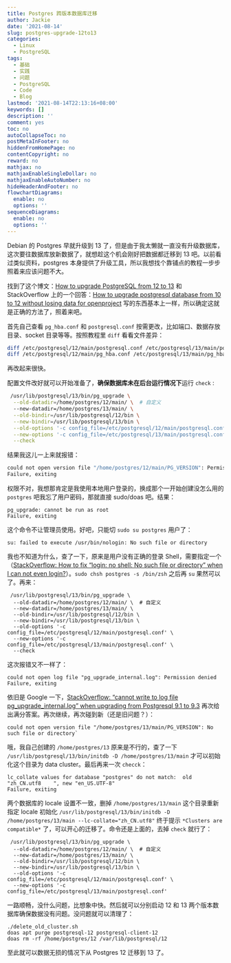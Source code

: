 ```yaml
---
title: Postgres 跨版本数据库迁移
author: Jackie
date: '2021-08-14'
slug: postgres-upgrade-12to13
categories:
  - Linux
  - PostgreSQL
tags:
  - 基础
  - 实践
  - 问题
  - PostgreSQL
  - Code
  - Blog
lastmod: '2021-08-14T22:13:16+08:00'
keywords: []
description: ''
comment: yes
toc: no
autoCollapseToc: no
postMetaInFooter: no
hiddenFromHomePage: no
contentCopyright: no
reward: no
mathjax: no
mathjaxEnableSingleDollar: no
mathjaxEnableAutoNumber: no
hideHeaderAndFooter: no
flowchartDiagrams:
  enable: no
  options: ''
sequenceDiagrams:
  enable: no
  options: ''
---
```


Debian 的 Postgres 早就升级到 13 了，但是由于我太懒就一直没有升级数据库，这次要往数据库放新数据了，就想趁这个机会刚好把数据都迁移到 13 吧。以前看过类似资料，postgres 本身提供了升级工具，所以我想找个靠铺点的教程一步步照着来应该问题不大。

<!--more-->


找到了这个博文：[How to upgrade PostgreSQL from 12 to 13](https://www.kostolansky.sk/posts/upgrading-to-postgresql-12/) 和 StackOverflow 上的一个回答：[How to upgrade postgresql database from 10 to 12 without losing data for openproject](https://stackoverflow.com/a/62198992) 写的东西基本上一样，所以确定这就是正确的方法了，照着来吧。


首先自己查看 `pg_hba.conf` 和 `postgresql.conf` 按需更改，比如端口、数据存放目录、socket 目录等等。按照教程里 `diff` 看看文件差异：

```bash
diff /etc/postgresql/12/main/postgresql.conf /etc/postgresql/13/main/postgresql.conf
diff /etc/postgresql/12/main/pg_hba.conf /etc/postgresql/13/main/pg_hba.conf
```

再改起来很快。

配置文件改好就可以开始准备了，**确保数据库未在后台运行情况下**运行 `check` :

```bash
 /usr/lib/postgresql/13/bin/pg_upgrade \
  --old-datadir=/home/postgres/12/main/ \  # 自定义
  --new-datadir=/home/postgres/13/main/ \
  --old-bindir=/usr/lib/postgresql/12/bin \
  --new-bindir=/usr/lib/postgresql/13/bin \
  --old-options '-c config_file=/etc/postgresql/12/main/postgresql.conf' \
  --new-options '-c config_file=/etc/postgresql/13/main/postgresql.conf' \
  --check  
```

结果我这儿一上来就报错：

```bash
could not open version file "/home/postgres/12/main/PG_VERSION": Permission denied
Failure, exiting 
```

权限不对，我想那肯定是我使用本地用户登录的，换成那个一开始创建没怎么用的 `postgres` 吧我忘了用户密码，那就直接 sudo/doas 吧。结果：

```
pg_upgrade: cannot be run as root
Failure, exiting
```

这个命令不让管理员使用。好吧，只能切 `sudo su postgres` 用户了：

```
su: failed to execute /usr/bin/nologin: No such file or directory
```

我也不知道为什么，查了一下，原来是用户没有正确的登录 Shell，需要指定一个（[StackOverflow: How to fix “login: no shell: No such file or directory” when I can not even login?](https://unix.stackexchange.com/q/40292)）。`sudo chsh postgres -s /bin/zsh` 之后再 `su` 果然可以了。再来：

```
 /usr/lib/postgresql/13/bin/pg_upgrade \
  --old-datadir=/home/postgres/12/main/ \  # 自定义
  --new-datadir=/home/postgres/13/main/ \
  --old-bindir=/usr/lib/postgresql/12/bin \
  --new-bindir=/usr/lib/postgresql/13/bin \
  --old-options '-c config_file=/etc/postgresql/12/main/postgresql.conf' \
  --new-options '-c config_file=/etc/postgresql/13/main/postgresql.conf' \
  --check  
```

这次报错又不一样了：

```
could not open log file "pg_upgrade_internal.log": Permission denied
Failure, exiting
```

依旧是 Google 一下，[StackOverflow: “cannot write to log file pg_upgrade_internal.log” when upgrading from Postgresql 9.1 to 9.3](https://stackoverflow.com/q/23216734) 再次给出满分答案。再次继续，再次碰到新（还是旧问题？）：

```
could not open version file "/home/postgres/13/main/PG_VERSION": No such file or directory`
```

哦，我自己创建的 `/home/postgres/13` 原来是不行的，查了一下 `/usr/lib/postgresql/13/bin/initdb -D /home/postgres/13/main` 才可以初始化这个目录为 data cluster。最后再来一次 `checck`：

```
lc_collate values for database "postgres" do not match:  old "zh_CN.utf8    ", new "en_US.UTF-8"                             
Failure, exiting
```

两个数据库的 locale 设置不一致，删掉 `/home/postgres/13/main` 这个目录重新指定 locale 初始化 `/usr/lib/postgresql/13/bin/initdb -D /home/postgres/13/main --lc-collate="zh_CN.utf8"` 终于提示 `*Clusters are compatible*` 了，可以开心的迁移了。命令还是上面的，去掉 `check` 就行了：

```
 /usr/lib/postgresql/13/bin/pg_upgrade \
  --old-datadir=/home/postgres/12/main/ \  # 自定义
  --new-datadir=/home/postgres/13/main/ \
  --old-bindir=/usr/lib/postgresql/12/bin \
  --new-bindir=/usr/lib/postgresql/13/bin \
  --old-options '-c config_file=/etc/postgresql/12/main/postgresql.conf' \
  --new-options '-c config_file=/etc/postgresql/13/main/postgresql.conf'
```

一路顺畅，没什么问题，比想象中快。然后就可以分别启动 12 和 13 两个版本数据库确保数据没有问题。没问题就可以清理了：

```
./delete_old_cluster.sh
doas apt purge postgresql-12 postgresql-client-12
doas rm -rf /home/postgres/12 /var/lib/postgresql/12
```

至此就可以数据无损的情况下从 Postgres 12 迁移到 13 了。